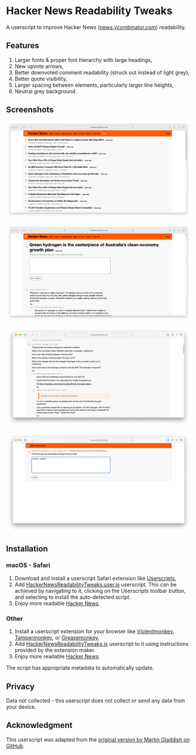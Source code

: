 # Hacker News Readability Tweaks

A userscript to improve Hacker News ([news.ycombinator.com](https://news.ycombinator.com/)) readability. 

## Features

1. Larger fonts & proper font hierarchy with large headings,
2. New upvote arrows,
3. Better downvoted comment readability (struck out instead of light grey),
4. Better quote visibility,
5. Larger spacing between elements, particularly larger line heights,
6. Neutral grey background.

## Screenshots

![Hacker News homepage before](Screenshots/News.png)

![Hacker News homepage before](Screenshots/Thread.png)

![Hacker News homepage before](Screenshots/Thread%202.png)

![Hacker News homepage before](Screenshots/Comment.png)

## Installation

### macOS - Safari

1. Download and install a userscript Safari extension like [Userscripts](https://apps.apple.com/us/app/userscripts/id1463298887),
2. Add [HackerNewsReadabilityTweaks.user.js](https://raw.githubusercontent.com/Meekelis/Hacker-News-Readability-Tweaks/main/HackerNewsReadabilityTweaks.user.js) userscript. This can be achieved by navigating to it, clicking on the Userscripts toolbar button, and selecting to install the auto-detected script.
3. Enjoy more readable [Hacker News](https://news.ycombinator.com).

### Other

1. Install a userscript extension for your browser like [Violentmonkey](https://violentmonkey.github.io), [Tampermonkey](https://www.tampermonkey.net), or [Greasemonkey](https://addons.mozilla.org/en-US/firefox/addon/greasemonkey/),
2. Add [HackerNewsReadabilityTweaks.js](https://raw.githubusercontent.com/Meekelis/Hacker-News-Readability-Tweaks/main/HackerNewsReadabilityTweaks.user.js) userscript to it using instructions provided by the extension maker. 
3. Enjoy more readable [Hacker News](https://news.ycombinator.com).

The script has appropriate metadata to automatically update.

## Privacy

Data not collected - this userscript does not collect or send any data from your device.

## Acknowledgment

This userscript was adapted from the [original version by Martin Gladdish on GitHub](https://github.com/mgladdish/website-customisations/tree/main/news.ycombinator.com).



